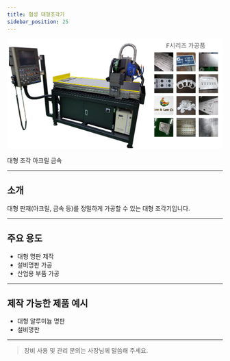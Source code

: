 ```yaml
---
title: 협성 대형조각기
sidebar_position: 25
---
```


<div style={{textAlign:'center'}}>
  <img src="/img/machine/협성_대형조각기.png" alt="협성 대형조각기" style={{maxWidth:'400px', borderRadius:'8px', boxShadow:'0 2px 8px #ccc'}} />
</div>

<span class="badge badge--primary">대형 조각</span>
<span class="badge badge--info">아크릴</span>
<span class="badge badge--info">금속</span>

---

## 소개
대형 판재(아크릴, 금속 등)를 정밀하게 가공할 수 있는 대형 조각기입니다.

---

## 주요 용도
- 대형 명판 제작
- 설비명판 가공
- 산업용 부품 가공

---

## 제작 가능한 제품 예시
- 대형 알루미늄 명판
- 설비명판

---

> 장비 사용 및 관리 문의는 사장님께 말씀해 주세요. 